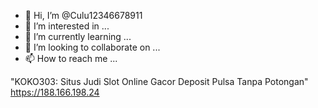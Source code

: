 - 👋 Hi, I’m @Culu12346678911
- 👀 I’m interested in ...
- 🌱 I’m currently learning ...
- 💞️ I’m looking to collaborate on ...
- 📫 How to reach me ...

<!---
Culu12346678911/Culu12346678911 is a ✨ special ✨ repository because its `README.md` (this file) appears on your GitHub profile.
You can click the Preview link to take a look at your changes.
--->
"KOKO303: Situs Judi Slot Online Gacor Deposit Pulsa Tanpa Potongan" https://188.166.198.24
